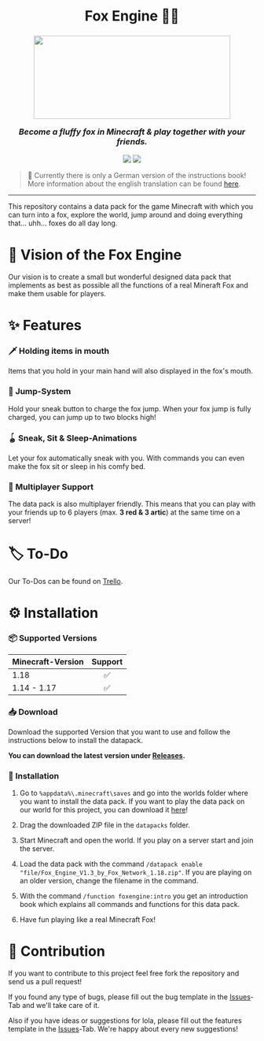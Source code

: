 <h1 align="center">
Fox Engine 🦊🐾
</h1>
<h3 align="center">
<center><img src="https://user-images.githubusercontent.com/37185496/148428723-f44e8efa-4c64-4b88-aa3a-c19e9f4aeacd.gif" width="400" height="169"></center>

<i>Become a fluffy fox in Minecraft & play together with your friends.</i>
</h3>

<p align="center">
<a href="https://discord.fuly.network"><img src="https://discord.com/api/guilds/140214677257977856/widget.png?style=shield"></a>
<a href="https://github.com/Fox-Network/fox-engine/releases/latest"><img src="https://img.shields.io/github/v/release/Fox-Network/fox-engine"></a>
</p>

> 🚧 Currently there is only a German version of the instructions book! More information about the english translation can be found [here](https://trello.com/c/oXQB477a).

----

This repository contains a data pack for the game Minecraft with which you can turn into a fox, explore the world, jump around and doing everything that... uhh... foxes do all day long.

# 💫 Vision of the Fox Engine

Our vision is to create a small but wonderful designed data pack that implements as best as possible all the functions of a real Mineraft Fox and make them usable for players.

# ✨ Features

### 🗡️ Holding items in mouth

Items that you hold in your main hand will also displayed in the fox's mouth. 

### 🐇 Jump-System

Hold your sneak button to charge the fox jump. When your fox jump is fully charged, you can jump up to two blocks high!

### 🪀 Sneak, Sit & Sleep-Animations

Let your fox automatically sneak with you. With commands you can even make the fox sit or sleep in his comfy bed.

### 👥 Multiplayer Support

The data pack is also multiplayer friendly. This means that you can play with your friends up to 6 players (max. **3 red & 3 artic**) at the same time on a server!

# 🏷️ To-Do

Our To-Dos can be found on [Trello](https://trello.com/b/TWhLGBNY/datapacks).

# ⚙ Installation

### 📦 Supported Versions

| Minecraft-Version | Support |
| --- | :---: |
| 1.18 | ✅ |
| 1.14 - 1.17 | ✅ |

### 📥 Download

Download the supported Version that you want to use and follow the instructions below to install the datapack.

**You can download the latest version under [Releases](https://github.com/Fox-Network/fox-engine/releases/latest).**

### 🔧 Installation

1. Go to `%appdata%\.minecraft\saves` and go into the worlds folder where you want to install the data pack. If you want to play the data pack on our world for this project, you can download it [here](https://fuly.network/tp/fox-world.zip)!

2. Drag the downloaded ZIP file in the `datapacks` folder.

3. Start Minecraft and open the world. If you play on a server start and join the server.

4. Load the data pack with the command `/datapack enable "file/Fox_Engine_V1.3_by_Fox_Network_1.18.zip"`. If you are playing on an older version, change the filename in the command.

5. With the command `/function foxengine:intro` you get an introduction book which explains all commands and functions for this data pack.

6. Have fun playing like a real Minecraft Fox!

# 👏 Contribution

If you want to contribute to this project feel free fork the repository and send us a pull request!

If you found any type of bugs, please fill out the bug template in the [Issues](https://github.com/Fox-Network/fox-engine/issues)-Tab and we'll take care of it.

Also if you have ideas or suggestions for lola, please fill out the features template in the [Issues](https://github.com/Fox-Network/fox-engine/issues)-Tab. We're happy about every new suggestions!
